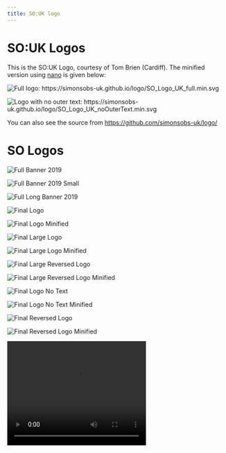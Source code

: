 ```yaml
---
title: SO:UK logo
---
```


# SO:UK Logos

This is the SO:UK Logo, courtesy of Tom Brien (Cardiff). The minified version using [nano](https://vecta.io/nano) is given below:

![Full logo: <https://simonsobs-uk.github.io/logo/SO_Logo_UK_full.min.svg>](SO_Logo_UK_full.min.svg)

![Logo with no outer text: <https://simonsobs-uk.github.io/logo/SO_Logo_UK_noOuterText.min.svg>](SO_Logo_UK_noOuterText.min.svg)

You can also see the source from <https://github.com/simonsobs-uk/logo/>

# SO Logos

![Full Banner 2019](SO/FullBanner_2019.png)

![Full Banner 2019 Small](SO/FullBanner_2019_small.png)

![Full Long Banner 2019](SO/SO_banner_full_long_2019.png)

![Final Logo](SO/SO_Logo_FINAL.svg)

![Final Logo Minified](SO/SO_Logo_FINAL.min.svg)

![Final Large Logo](SO/SO_Logo_final_large.svg)

![Final Large Logo Minified](SO/SO_Logo_final_large.min.svg)

![Final Large Reversed Logo](SO/SO_Logo_final_large_reversed.svg)

![Final Large Reversed Logo Minified](SO/SO_Logo_final_large_reversed.min.svg)

![Final Logo No Text](SO/SO_Logo_final_no_text.svg)

![Final Logo No Text Minified](SO/SO_Logo_final_no_text.min.svg)

![Final Reversed Logo](SO/SO_Logo_final_reversed.svg)

![Final Reversed Logo Minified](SO/SO_Logo_final_reversed.min.svg)

<video width="320" height="240" controls>
  <source src="SO/SO_Animated_Logo.mov" type="video/mp4">
  Your browser does not support the video tag.
</video>
